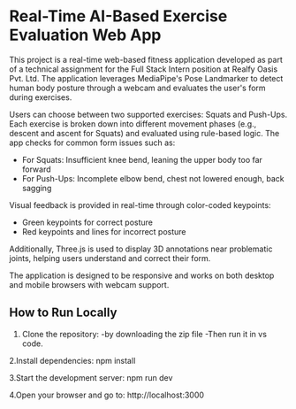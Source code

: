 # Real-Time AI-Based Exercise Evaluation Web App

This project is a real-time web-based fitness application developed as part of a technical assignment for the Full Stack Intern position at Realfy Oasis Pvt. Ltd. The application leverages MediaPipe's Pose Landmarker to detect human body posture through a webcam and evaluates the user's form during exercises.

Users can choose between two supported exercises: Squats and Push-Ups. Each exercise is broken down into different movement phases (e.g., descent and ascent for Squats) and evaluated using rule-based logic. The app checks for common form issues such as:

- For Squats: Insufficient knee bend, leaning the upper body too far forward
- For Push-Ups: Incomplete elbow bend, chest not lowered enough, back sagging

Visual feedback is provided in real-time through color-coded keypoints:
- Green keypoints for correct posture
- Red keypoints and lines for incorrect posture

Additionally, Three.js is used to display 3D annotations near problematic joints, helping users understand and correct their form.

The application is designed to be responsive and works on both desktop and mobile browsers with webcam support.

## How to Run Locally

1. Clone the repository:
-by downloading the zip file
-Then run it in vs code.

2.Install dependencies:
npm install

3.Start the development server:
npm run dev

4.Open your browser and go to:
http://localhost:3000
